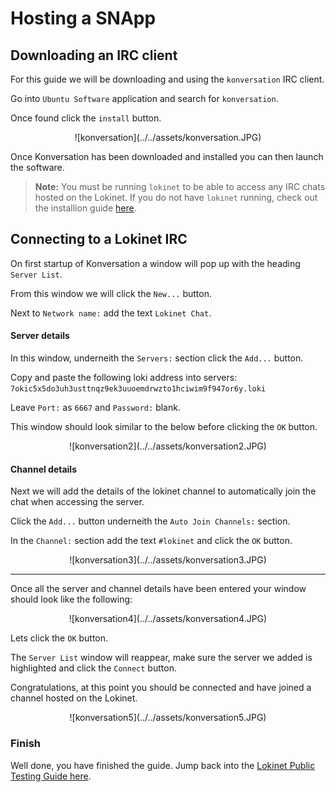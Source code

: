 # Hosting a SNApp
## Downloading an IRC client

For this guide we will be downloading and using the `konversation` IRC client.

Go into `Ubuntu Software` application and search for `konversation`.

Once found click the `install` button.

<center>![konversation](../../assets/konversation.JPG)</center>

Once Konversation has been downloaded and installed you can then launch the software.

> **Note:** You must be running `lokinet` to be able to access any IRC chats hosted on the Lokinet.
> If you do not have `lokinet` running, check out the installion guide [here](AccessingSNApps.md).

## Connecting to a Lokinet IRC

On first startup of Konversation a window will pop up with the heading `Server List`.

From this window we will click the `New...` button.

Next to `Network name:` add the text `Lokinet Chat`.

#### Server details
In this window, underneith the `Servers:` section click the `Add...` button.

Copy and paste the following loki address into servers: `7okic5x5do3uh3usttnqz9ek3uuoemdrwzto1hciwim9f947or6y.loki`

Leave `Port:` as `6667` and `Password:` blank.

This window should look similar to the below before clicking the `OK` button.

<center>![konversation2](../../assets/konversation2.JPG)</center>

#### Channel details
Next we will add the details of the lokinet channel to automatically join the chat when accessing the server.

Click the `Add...` button underneith the `Auto Join Channels:` section.

In the `Channel:` section add the text `#lokinet` and click the `OK` button.

<center>![konversation3](../../assets/konversation3.JPG)</center>

--- 

Once all the server and channel details have been entered your window should look like the following:

<center>![konversation4](../../assets/konversation4.JPG)</center>

Lets click the `OK` button.

The `Server List` window will reappear, make sure the server we added is highlighted and click the `Connect` button.

Congratulations, at this point you should be connected and have joined a channel hosted on the Lokinet. 

<center>![konversation5](../../assets/konversation5.JPG)</center>

### Finish

Well done, you have finished the guide. Jump back into the [Lokinet Public Testing Guide here](../PublicTestingGuide/#1-lokinet-installation).